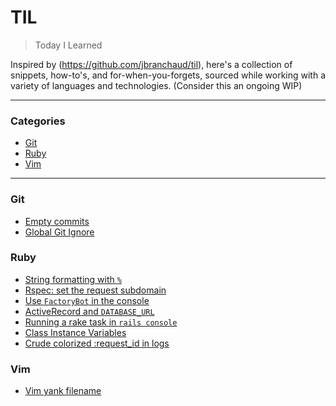 # TIL

> Today I Learned

Inspired by (https://github.com/jbranchaud/til), here's a collection of
snippets, how-to's, and for-when-you-forgets, sourced while working with
a variety of languages and technologies. (Consider this an ongoing WIP)

---

### Categories

* [Git](#git)
* [Ruby](#ruby)
* [Vim](#vim)

---

### Git

- [Empty commits](git/empty-commits.md)
- [Global Git Ignore](git/global-gitignore.md)

### Ruby

- [String formatting with `%`](ruby/string-format-with-modulo.md)
- [Rspec: set the request subdomain](ruby/rspec-set-subdomain.md)
- [Use `FactoryBot` in the console](ruby/factory-bot-console.md)
- [ActiveRecord and `DATABASE_URL`](ruby/ar-database-url.md)
- [Running a rake task in `rails console`](ruby/rake-task-rails-console.md)
- [Class Instance Variables](ruby/class-instance-variables.md)
- [Crude colorized :request_id in logs](ruby/logs-colorize-request-id.md)

### Vim

- [Vim yank filename](vim/yank-filename.md)
